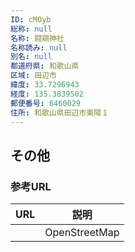 ```yaml
---
ID: cMOyb
総称: null
名称: 闘鶏神社
名称読み: null
別名: null
都道府県: 和歌山県
区域: 田辺市
緯度: 33.7296943
経度: 135.3839502
郵便番号: 6460029
住所: 和歌山県田辺市東陽１
---
```


## その他

### 参考URL

| URL | 説明          |
| --- | ------------- |
|     | OpenStreetMap |

